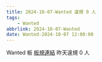 ```yaml
---
title: 2024-10-07-Wanted 違規 0 人
tags:
    - Wanted
abbrlink: 2024-10-07-Wanted
date: Wanted-2024-10-07 12:00:00
---
```

Wanted 板 [板規連結](https://www.ptt.cc/bbs/Wanted/M.1608829773.A.D3B.html)
昨天違規 0 人
